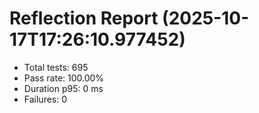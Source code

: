# Reflection Report (2025-10-17T17:26:10.977452)

- Total tests: 695
- Pass rate: 100.00%
- Duration p95: 0 ms
- Failures: 0

